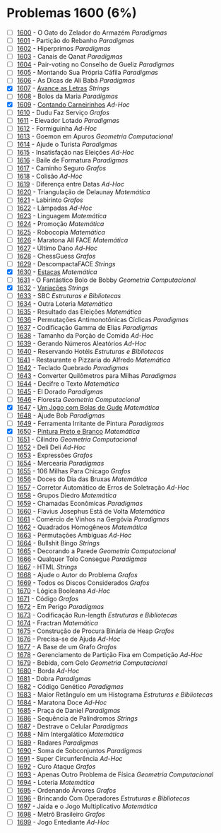 # Problemas 1600 (6%)

- [ ]  [1600](https://www.beecrowd.com.br/judge/pt/problems/view/1600) - O Gato do Zelador do Armazém *Paradigmas*
- [ ]  [1601](https://www.beecrowd.com.br/judge/pt/problems/view/1601) - Partição do Rebanho *Paradigmas*
- [ ]  [1602](https://www.beecrowd.com.br/judge/pt/problems/view/1602) - Hiperprimos *Paradigmas*
- [ ]  [1603](https://www.beecrowd.com.br/judge/pt/problems/view/1603) - Canais de Qanat *Paradigmas*
- [ ]  [1604](https://www.beecrowd.com.br/judge/pt/problems/view/1604) - Pair-voting no Conselho de Gueliz *Paradigmas*
- [ ]  [1605](https://www.beecrowd.com.br/judge/pt/problems/view/1605) - Montando Sua Própria Cáfila *Paradigmas*
- [ ]  [1606](https://www.beecrowd.com.br/judge/pt/problems/view/1606) - As Dicas de Ali Babá *Paradigmas*
- [x]  [1607](https://www.beecrowd.com.br/judge/pt/problems/view/1607) - [Avance as Letras](https://github.com/potigol/beecrowd/blob/master/src/1600/1607.poti) *Strings*
- [ ]  [1608](https://www.beecrowd.com.br/judge/pt/problems/view/1608) - Bolos da Maria *Paradigmas*
- [x]  [1609](https://www.beecrowd.com.br/judge/pt/problems/view/1609) - [Contando Carneirinhos](https://github.com/potigol/beecrowd/blob/master/src/1600/1609.poti) *Ad-Hoc*
- [ ]  [1610](https://www.beecrowd.com.br/judge/pt/problems/view/1610) - Dudu Faz Serviço *Grafos*
- [ ]  [1611](https://www.beecrowd.com.br/judge/pt/problems/view/1611) - Elevador Lotado *Paradigmas*
- [ ]  [1612](https://www.beecrowd.com.br/judge/pt/problems/view/1612) - Formiguinha *Ad-Hoc*
- [ ]  [1613](https://www.beecrowd.com.br/judge/pt/problems/view/1613) - Goemon em Apuros *Geometria Computacional*
- [ ]  [1614](https://www.beecrowd.com.br/judge/pt/problems/view/1614) - Ajude o Turista *Paradigmas*
- [ ]  [1615](https://www.beecrowd.com.br/judge/pt/problems/view/1615) - Insatisfação nas Eleições *Ad-Hoc*
- [ ]  [1616](https://www.beecrowd.com.br/judge/pt/problems/view/1616) - Baile de Formatura *Paradigmas*
- [ ]  [1617](https://www.beecrowd.com.br/judge/pt/problems/view/1617) - Caminho Seguro *Grafos*
- [ ]  [1618](https://www.beecrowd.com.br/judge/pt/problems/view/1618) - Colisão *Ad-Hoc*
- [ ]  [1619](https://www.beecrowd.com.br/judge/pt/problems/view/1619) - Diferença entre Datas *Ad-Hoc*
- [ ]  [1620](https://www.beecrowd.com.br/judge/pt/problems/view/1620) - Triangulação de Delaunay *Matemática*
- [ ]  [1621](https://www.beecrowd.com.br/judge/pt/problems/view/1621) - Labirinto *Grafos*
- [ ]  [1622](https://www.beecrowd.com.br/judge/pt/problems/view/1622) - Lâmpadas *Ad-Hoc*
- [ ]  [1623](https://www.beecrowd.com.br/judge/pt/problems/view/1623) - Linguagem *Matemática*
- [ ]  [1624](https://www.beecrowd.com.br/judge/pt/problems/view/1624) - Promoção *Matemática*
- [ ]  [1625](https://www.beecrowd.com.br/judge/pt/problems/view/1625) - Robocopia *Matemática*
- [ ]  [1626](https://www.beecrowd.com.br/judge/pt/problems/view/1626) - Maratona All FACE *Matemática*
- [ ]  [1627](https://www.beecrowd.com.br/judge/pt/problems/view/1627) - Último Dano *Ad-Hoc*
- [ ]  [1628](https://www.beecrowd.com.br/judge/pt/problems/view/1628) - ChessGuess *Grafos*
- [ ]  [1629](https://www.beecrowd.com.br/judge/pt/problems/view/1629) - DescompactaFACE *Strings*
- [x]  [1630](https://www.beecrowd.com.br/judge/pt/problems/view/1630) - [Estacas](https://github.com/potigol/beecrowd/blob/master/src/1600/1630.poti) *Matemática*
- [ ]  [1631](https://www.beecrowd.com.br/judge/pt/problems/view/1631) - O Fantástico Bolo de Bobby *Geometria Computacional*
- [x]  [1632](https://www.beecrowd.com.br/judge/pt/problems/view/1632) - [Variações](https://github.com/potigol/beecrowd/blob/master/src/1600/1632.poti) *Strings*
- [ ]  [1633](https://www.beecrowd.com.br/judge/pt/problems/view/1633) - SBC *Estruturas e Bibliotecas*
- [ ]  [1634](https://www.beecrowd.com.br/judge/pt/problems/view/1634) - Outra Loteria *Matemática*
- [ ]  [1635](https://www.beecrowd.com.br/judge/pt/problems/view/1635) - Resultado das Eleições *Matemática*
- [ ]  [1636](https://www.beecrowd.com.br/judge/pt/problems/view/1636) - Permutações Antimonotônicas Cíclicas *Paradigmas*
- [ ]  [1637](https://www.beecrowd.com.br/judge/pt/problems/view/1637) - Codificação Gamma de Elias *Paradigmas*
- [ ]  [1638](https://www.beecrowd.com.br/judge/pt/problems/view/1638) - Tamanho da Porção de Comida *Ad-Hoc*
- [ ]  [1639](https://www.beecrowd.com.br/judge/pt/problems/view/1639) - Gerando Números Aleatórios *Ad-Hoc*
- [ ]  [1640](https://www.beecrowd.com.br/judge/pt/problems/view/1640) - Reservando Hotéis *Estruturas e Bibliotecas*
- [ ]  [1641](https://www.beecrowd.com.br/judge/pt/problems/view/1641) - Restaurante e Pizzaria do Alfredo *Matemática*
- [ ]  [1642](https://www.beecrowd.com.br/judge/pt/problems/view/1642) - Teclado Quebrado *Paradigmas*
- [ ]  [1643](https://www.beecrowd.com.br/judge/pt/problems/view/1643) - Converter Quilômetros para Milhas *Paradigmas*
- [ ]  [1644](https://www.beecrowd.com.br/judge/pt/problems/view/1644) - Decifre o Texto *Matemática*
- [ ]  [1645](https://www.beecrowd.com.br/judge/pt/problems/view/1645) - El Dorado *Paradigmas*
- [ ]  [1646](https://www.beecrowd.com.br/judge/pt/problems/view/1646) - Floresta *Geometria Computacional*
- [x]  [1647](https://www.beecrowd.com.br/judge/pt/problems/view/1647) - [Um Jogo com Bolas de Gude](https://github.com/potigol/beecrowd/blob/master/src/1600/1647.poti) *Matemática*
- [ ]  [1648](https://www.beecrowd.com.br/judge/pt/problems/view/1648) - Ajude Bob *Paradigmas*
- [ ]  [1649](https://www.beecrowd.com.br/judge/pt/problems/view/1649) - Ferramenta Irritante de Pintura *Paradigmas*
- [x]  [1650](https://www.beecrowd.com.br/judge/pt/problems/view/1650) - [Pintura Preto e Branco](https://github.com/potigol/beecrowd/blob/master/src/1600/1650.poti) *Matemática*
- [ ]  [1651](https://www.beecrowd.com.br/judge/pt/problems/view/1651) - Cilindro *Geometria Computacional*
- [ ]  [1652](https://www.beecrowd.com.br/judge/pt/problems/view/1652) - Deli Deli *Ad-Hoc*
- [ ]  [1653](https://www.beecrowd.com.br/judge/pt/problems/view/1653) - Expressões *Grafos*
- [ ]  [1654](https://www.beecrowd.com.br/judge/pt/problems/view/1654) - Mercearia *Paradigmas*
- [ ]  [1655](https://www.beecrowd.com.br/judge/pt/problems/view/1655) - 106 Milhas Para Chicago *Grafos*
- [ ]  [1656](https://www.beecrowd.com.br/judge/pt/problems/view/1656) - Doces do Dia das Bruxas *Matemática*
- [ ]  [1657](https://www.beecrowd.com.br/judge/pt/problems/view/1657) - Corretor Automático de Erros de Soletração *Ad-Hoc*
- [ ]  [1658](https://www.beecrowd.com.br/judge/pt/problems/view/1658) - Grupos Diedro *Matemática*
- [ ]  [1659](https://www.beecrowd.com.br/judge/pt/problems/view/1659) - Chamadas Econômicas *Paradigmas*
- [ ]  [1660](https://www.beecrowd.com.br/judge/pt/problems/view/1660) - Flavius Josephus Está de Volta *Matemática*
- [ ]  [1661](https://www.beecrowd.com.br/judge/pt/problems/view/1661) - Comércio de Vinhos na Gergóvia *Paradigmas*
- [ ]  [1662](https://www.beecrowd.com.br/judge/pt/problems/view/1662) - Quadrados Homogêneos *Matemática*
- [ ]  [1663](https://www.beecrowd.com.br/judge/pt/problems/view/1663) - Permutações Ambíguas *Ad-Hoc*
- [ ]  [1664](https://www.beecrowd.com.br/judge/pt/problems/view/1664) - Bullshit Bingo *Strings*
- [ ]  [1665](https://www.beecrowd.com.br/judge/pt/problems/view/1665) - Decorando a Parede *Geometria Computacional*
- [ ]  [1666](https://www.beecrowd.com.br/judge/pt/problems/view/1666) - Qualquer Tolo Consegue *Paradigmas*
- [ ]  [1667](https://www.beecrowd.com.br/judge/pt/problems/view/1667) - HTML *Strings*
- [ ]  [1668](https://www.beecrowd.com.br/judge/pt/problems/view/1668) - Ajude o Autor do Problema *Grafos*
- [ ]  [1669](https://www.beecrowd.com.br/judge/pt/problems/view/1669) - Todos os Discos Considerados *Grafos*
- [ ]  [1670](https://www.beecrowd.com.br/judge/pt/problems/view/1670) - Lógica Booleana *Ad-Hoc*
- [ ]  [1671](https://www.beecrowd.com.br/judge/pt/problems/view/1671) - Código *Grafos*
- [ ]  [1672](https://www.beecrowd.com.br/judge/pt/problems/view/1672) - Em Perigo *Paradigmas*
- [ ]  [1673](https://www.beecrowd.com.br/judge/pt/problems/view/1673) - Codificação Run-length *Estruturas e Bibliotecas*
- [ ]  [1674](https://www.beecrowd.com.br/judge/pt/problems/view/1674) - Fractran *Matemática*
- [ ]  [1675](https://www.beecrowd.com.br/judge/pt/problems/view/1675) - Construção de Procura Binária de Heap *Grafos*
- [ ]  [1676](https://www.beecrowd.com.br/judge/pt/problems/view/1676) - Precisa-se de Ajuda *Ad-Hoc*
- [ ]  [1677](https://www.beecrowd.com.br/judge/pt/problems/view/1677) - A Base de um Grafo *Grafos*
- [ ]  [1678](https://www.beecrowd.com.br/judge/pt/problems/view/1678) - Gerenciamento de Partição Fixa em Competição *Ad-Hoc*
- [ ]  [1679](https://www.beecrowd.com.br/judge/pt/problems/view/1679) - Bebida, com Gelo *Geometria Computacional*
- [ ]  [1680](https://www.beecrowd.com.br/judge/pt/problems/view/1680) - Borda *Ad-Hoc*
- [ ]  [1681](https://www.beecrowd.com.br/judge/pt/problems/view/1681) - Dobra *Paradigmas*
- [ ]  [1682](https://www.beecrowd.com.br/judge/pt/problems/view/1682) - Código Genético *Paradigmas*
- [ ]  [1683](https://www.beecrowd.com.br/judge/pt/problems/view/1683) - Maior Retângulo em um Histograma *Estruturas e Bibliotecas*
- [ ]  [1684](https://www.beecrowd.com.br/judge/pt/problems/view/1684) - Maratona Doce *Ad-Hoc*
- [ ]  [1685](https://www.beecrowd.com.br/judge/pt/problems/view/1685) - Praça de Daniel *Paradigmas*
- [ ]  [1686](https://www.beecrowd.com.br/judge/pt/problems/view/1686) - Sequência de Palíndromos *Strings*
- [ ]  [1687](https://www.beecrowd.com.br/judge/pt/problems/view/1687) - Destrave o Celular *Paradigmas*
- [ ]  [1688](https://www.beecrowd.com.br/judge/pt/problems/view/1688) - Nim Intergalático *Matemática*
- [ ]  [1689](https://www.beecrowd.com.br/judge/pt/problems/view/1689) - Radares *Paradigmas*
- [ ]  [1690](https://www.beecrowd.com.br/judge/pt/problems/view/1690) - Soma de Sobconjuntos *Paradigmas*
- [ ]  [1691](https://www.beecrowd.com.br/judge/pt/problems/view/1691) - Super Circunferência *Ad-Hoc*
- [ ]  [1692](https://www.beecrowd.com.br/judge/pt/problems/view/1692) - Curo Ataque *Grafos*
- [ ]  [1693](https://www.beecrowd.com.br/judge/pt/problems/view/1693) - Apenas Outro Problema de Física *Geometria Computacional*
- [ ]  [1694](https://www.beecrowd.com.br/judge/pt/problems/view/1694) - Loteria *Matemática*
- [ ]  [1695](https://www.beecrowd.com.br/judge/pt/problems/view/1695) - Ordenando Árvores *Grafos*
- [ ]  [1696](https://www.beecrowd.com.br/judge/pt/problems/view/1696) - Brincando Com Operadores *Estruturas e Bibliotecas*
- [ ]  [1697](https://www.beecrowd.com.br/judge/pt/problems/view/1697) - Jaida e o Jogo Multiplicativo *Matemática*
- [ ]  [1698](https://www.beecrowd.com.br/judge/pt/problems/view/1698) - Metrô Brasileiro *Grafos*
- [ ]  [1699](https://www.beecrowd.com.br/judge/pt/problems/view/1699) - Jogo Entediante *Ad-Hoc*